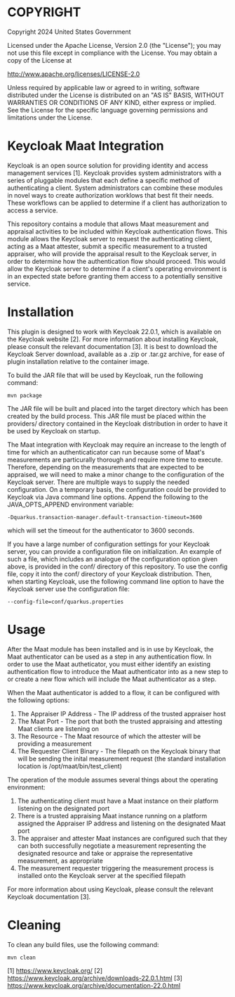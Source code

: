 COPYRIGHT
=========

Copyright 2024 United States Government

Licensed under the Apache License, Version 2.0 (the "License");
you may not use this file except in compliance with the License.
You may obtain a copy of the License at

   http://www.apache.org/licenses/LICENSE-2.0

Unless required by applicable law or agreed to in writing, software
distributed under the License is distributed on an "AS IS" BASIS,
WITHOUT WARRANTIES OR CONDITIONS OF ANY KIND, either express or implied.
See the License for the specific language governing permissions and
limitations under the License.

Keycloak Maat Integration
=========================

Keycloak is an open source solution for providing identity and access management services [1]. Keycloak provides
system administrators with a series of pluggable modules that each define a specific method of authenticating a
client. System administrators can combine these modules in novel ways to create authorization worklows that best fit
their needs. These workflows can be applied to determine if a client has authorization to access a service.

This repository contains a module that allows Maat measurement and appraisal activities to be included within
Keycloak authentication flows. This module allows the Keycloak server to request the authenticating client,
acting as a Maat attester, submit a specific measurement to a trusted appraiser, who will provide the appraisal
result to the Keycloak server, in order to determine how the authentication flow should proceed. This would allow the
Keycloak server to determine if a client's operating environment is in an expected state before granting them
access to a potentially sensitive service.

Installation
============

This plugin is designed to work with Keycloak 22.0.1, which is available on the Keycloak website [2]. For more
information about installing Keycloak, please consult the relevant documentation [3]. It is best to download the Keycloak
Server download, available as a .zip or .tar.gz archive, for ease of plugin installation relative to the container image.

To build the JAR file that will be used by Keycloak, run the following command:

	mvn package

The JAR file will be built and placed into the target directory which has been created by the build process.
This JAR file must be placed within the providers/ directory contained in the Keycloak distribution in order
to have it be used by Keycloak on startup.

The Maat integration with Keycloak may require an increase to the length of time for which an authenticaticator
can run because some of Maat's measurements are particurally thorough and require more time to execute. Therefore,
depending on the measurements that are expected to be appraised, we will need to make a minor change to the
configuration of the Keycloak server. There are multiple ways to supply the needed configuration. On a temporary
basis, the configuration could be provided to Keycloak via Java command line options. Append the following to the
JAVA_OPTS_APPEND environment variable:

	-Dquarkus.transaction-manager.default-transaction-timeout=3600

which will set the timeout for the authenticator to 3600 seconds.

If you have a large number of configuration settings for your Keycloak server, you can provide a configuration file
on initialization. An example of such a file, which includes an analogue of the configuration option given above, is
provided in the conf/ directory of this repository. To use the config file, copy it into the conf/ directory of your
Keycloak distribution. Then, when starting Keycloak, use the following command line option to have the Keycloak
server use the configuration file:

	--config-file=conf/quarkus.properties

Usage
=====

After the Maat module has been installed and is in use by Keycloak, the Maat authenticator can be used as a
step in any authentication flow. In order to use the Maat autheticator, you must either identify an existing
authentication flow to introduce the Maat authenticator into as a new step to or create a new flow which will
include the Maat authenticator as a step.

When the Maat authenticator is added to a flow, it can be configured with the following options:

1. The Appraiser IP Address - The IP address of the trusted appraiser host
2. The Maat Port - The port that both the trusted appraising and attesting Maat clients are listening on
3. The Resource - The Maat resource of which the attester will be providing a measurement
4. The Requester Client Binary - The filepath on the Keycloak binary that will be sending the inital measurement request (the standard installation location is /opt/maat/bin/test_client)

The operation of the module assumes several things about the operating environment:

1. The authenticating client must have a Maat instance on their platform listening on the designated port
2. There is a trusted appraising Maat instance running on a platform assigned the Appraiser IP address and listening on the designated Maat port
3. The appraiser and attester Maat instances are configured such that they can both successfully negotiate a measurement representing the designated resource and take or appraise the representative measurement, as appropriate
4. The measurement requester triggering the measurement process is installed onto the Keycloak server at the specified filepath

For more information about using Keycloak, please consult the relevant Keycloak documentation [3].

Cleaning
========

To clean any build files, use the following command:

	mvn clean

[1] https://www.keycloak.org/
[2] https://www.keycloak.org/archive/downloads-22.0.1.html
[3] https://www.keycloak.org/archive/documentation-22.0.html
